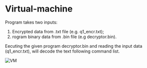 # Virtual-machine
Program takes two inputs:
  1. Encrypted data from .txt file (e.g. q1_encr.txt);
  2. rogram binary data from .bin file (e.g decryptor.bin).
  
Eecuting the given program decryptor.bin and reading the input data
(q1_encr.txt), will decode the text following command list.

![VM](https://user-images.githubusercontent.com/55896286/182964638-bb1dc09b-8a1b-45ae-8a10-7962ff59d717.png)
